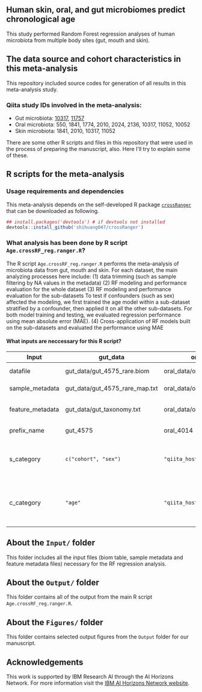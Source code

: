 Human skin, oral, and gut microbiomes predict chronological age
-----------------------
This study performed Random Forest regression analyses of human microbiota from multiple body sites (gut, mouth and skin).

## The data source and cohort characteristics in this meta-analysis

This repository included source codes for generation of all results in this meta-analysis study.
### Qiita study IDs involved in the meta-analysis: 
* Gut microbiota:
[10317](https://qiita.ucsd.edu/study/description/10317),
[11757](https://qiita.ucsd.edu/study/description/11757)
* Oral microbiota:
550, 1841, 1774, 2010, 2024, 2136, 10317, 11052, 10052
* Skin microbiota:
1841, 2010, 10317, 11052

There are some other R scripts and files in this repository that were used in
the process of preparing the manuscript, also. Here I'll try to explain some of
these.

## R scripts for the meta-analysis
### Usage requirements and dependencies
This meta-analysis depends on the self-developed R package [`crossRanger`](https://github.com/shihuang047/crossRanger) that can be downloaded as following.
``` r 
## install.packages('devtools') # if devtools not installed
devtools::install_github('shihuang047/crossRanger')
```
### What analysis has been done by R script `Age.crossRF_reg.ranger.R`?
The R script `Age.crossRF_reg.ranger.R` performs the meta-analysis of microbiota data from gut, mouth and skin. For each dataset, the main analyzing processes here include: 
(1) data trimming (such as sample filtering by NA values in the metadata) 
(2) RF modeling and performance evaluation for the whole dataset 
(3) RF modeling and performance evaluation for the sub-datasets To test if confounders (such as sex) affected the modeling, we first trained the age model within a sub-dataset stratified by a confounder, then applied it on all the other sub-datasets. For both model training and testing, we evaluated regression performance using mean absolute error (MAE). 
(4) Cross-application of RF models built on the sub-datasets and evaluated the performance using MAE

#### What inputs are neccessary for this R script? 

| Input | gut_data |oral_data | skin_data | Description |
| ------------------ | ------------------ |------------------ |------------------ |-------------------------- |
| datafile  |  gut_data/gut_4575_rare.biom | oral_data/oral_4014.biom | skin_data/skin_4168.biom | Biom-table path |
| sample_metadata  | gut_data/gut_4575_rare_map.txt | oral_data/oral_4014_map.txt | skin_data/skin_4168_map.txt | Metadata path |
| feature_metadata |  gut_data/gut_taxonomy.txt | oral_data/oral_taxonomy.txt | skin_data/skin_taxonomy.txt | Feature metadata path |
| prefix_name  | gut_4575 | oral_4014 | skin_4168 | The prefix of datasets |
| s_category  |  `c("cohort", "sex")` | `"qiita_host_sex"` | `c("body_site","qiita_host_sex")` | The metadata category for dividing datasets |
| c_category  |  `"age"` | `"qiita_host_age"` | `"qiita_host_age"` | The targeted metadata category for RF modeling |


## About the `Input/` folder
This folder includes all the input files (biom table, sample metadata and feature metadata files) necessary for the RF regression analysis. 

## About the `Output/` folder
This folder contains all of the output from the main R script `Age.crossRF_reg.ranger.R`.

## About the `Figures/` folder
This folder contains selected output figures from the `Output` folder for our manuscript.

## Acknowledgements

 This work is supported by IBM Research AI through the AI Horizons Network. For
 more information visit the [IBM AI Horizons Network website](https://www.research.ibm.com/artificial-intelligence/horizons-network/).
